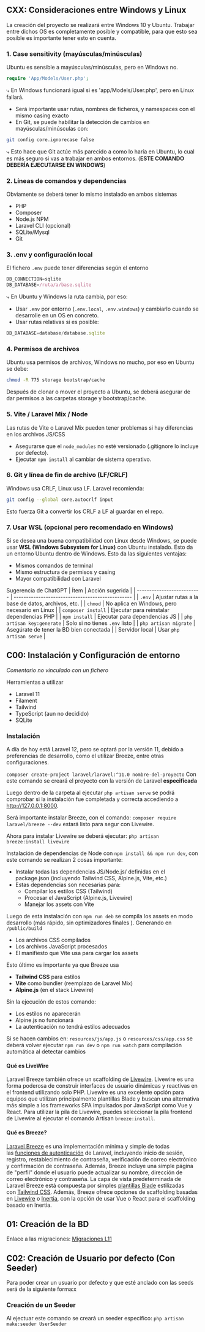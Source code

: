 ## CXX: Consideraciones entre Windows y Linux
La creación del proyecto se realizará entre Windows 10 y Ubuntu. Trabajar entre dichos OS es completamente posible y compatible, para que esto sea posible es importante tener esto en cuenta.

### 1. Case sensitivity (mayúsculas/minúsculas)
Ubuntu es sensible a mayúsculas/minúsculas, pero en Windows no.
```php
require 'App/Models/User.php';
```
⤷ En Windows funcionará igual si es 'app/Models/User.php', pero en Linux fallará.
- Será importante usar rutas, nombres de ficheros, y namespaces con el mismo casing exacto
- En Git, se puede habilitar la detección de cambios en mayúsculas/minúsculas con:
```bash
git config core.ignorecase false
```
⤷ Esto hace que Git actúe más parecido a como lo haría en Ubuntu, lo cual es más seguro si vas a trabajar en ambos entornos. (**ESTE COMANDO DEBERÍA EJECUTARSE EN WINDOWS**)

### 2. Líneas de comandos y dependencias
Obviamente se deberá tener lo mismo instalado en ambos sistemas
- PHP
- Composer
- Node.js NPM
- Laravel CLI (opcional)
- SQLite/Mysql
- Git

### 3. .env y configuración local
El fichero `.env` puede tener diferencias según el entorno
```js
DB_CONNECTION=sqlite
DB_DATABASE=/ruta/a/base.sqlite
```
⤷ En Ubuntu y Windows la ruta cambia, por eso:
- Usar `.env` por entorno  (`.env.local`, `.env.windows`) y cambiarlo cuando se desarrolle en un OS en concreto.
- Usar rutas relativas si es posible:
```js
DB_DATABASE=database/database.sqlite
```

### 4. Permisos de archivos
Ubuntu usa permisos de archivos, Windows no mucho, por eso en Ubuntu se debe:
```bash
chmod -R 775 storage bootstrap/cache
```
Después de clonar o mover el proyecto a Ubuntu, se deberá asegurar de dar permisos a las carpetas storage y bootstrap/cache.

### 5. Vite / Laravel Mix / Node
Las rutas de Vite o Laravel Mix pueden tener problemas si hay diferencias en los archivos JS/CSS
- Asegurarse que el `node_modules` no esté versionado (.gitignore lo incluye por defecto).
- Ejecutar `npm install` al cambiar de sistema operativo.

### 6. Git y línea de fin de archivo (LF/CRLF)
Windows usa CRLF, Linux usa LF. Laravel recomienda:
```bash
git config --global core.autocrlf input
```
Esto fuerza Git a convertir los CRLF a LF al guardar en el repo.

### 7. Usar WSL (opcional pero recomendado en Windows)
Si se desea una buena compatibilidad con Linux desde Windows, se puede usar **WSL (Windows Subsystem for Linux)** con Ubuntu instalado. Esto da un entorno Ubuntu dentro de Windows. Esto da las siguientes ventajas:
- Mismos comandos de terminal
- Mismo estructura de permisos y casing
- Mayor compatibilidad con Laravel

Sugerencia de ChatGPT
| Ítem                       | Acción sugerida                                  |
| -------------------------- | ------------------------------------------------ |
| `.env`                     | Ajustar rutas a la base de datos, archivos, etc. |
| `chmod`                    | No aplica en Windows, pero necesario en Linux    |
| `composer install`         | Ejecutar para reinstalar dependencias PHP        |
| `npm install`              | Ejecutar para dependencias JS                    |
| `php artisan key:generate` | Solo si no tienes `.env` listo                   |
| `php artisan migrate`      | Asegúrate de tener la BD bien conectada          |
| Servidor local             | Usar `php artisan serve`                         |


## C00: Instalación y Configuración de entorno
*Comentario no vinculado con un fichero*

Herramientas a utilizar
- Laravel 11
- Filament
- Tailwind
- TypeScript (aun no decidido)
- SQLite

### Instalación
A día de hoy está Laravel 12, pero se optará por la versión 11, debido a preferencias de desarrollo, como el utilizar Breeze, entre otras configuraciones.

`composer create-project laravel/laravel:^11.0 nombre-del-proyecto`
Con este comando se creará el proyecto con la versión de Laravel **especificada**

Luego dentro de la carpeta al ejecutar `php artisan serve` se podrá comprobar si la instalación fue completada y correcta accediendo a http://127.0.0.1:8000.

Será importante instalar Breeze, con el comando: `composer require laravel/breeze --dev` estará listo para segur con Livewire.

Ahora para instalar Livewire se deberá ejecutar: `php artisan breeze:install livewire`

Instalación de dependencias de Node con `npm install && npm run dev`, con este comando se realizan 2 cosas importante:
- Instalar todas las dependencias JS/Node.js/ definidas en el package.json (incluyendo Tailwind CSS, Alpine.js, Vite, etc.)
- Estas dependencias son necesarias para:
	- Compilar los estilos CSS (Tailwind)
	- Procesar el JavaScript (Alpine.js, Livewire)
	- Manejar los assets con Vite

Luego de esta instalación con `npm run deb` se compila los assets en modo desarrollo (más rápido, sin optimizadores finales ). Generando en `/public/build`
- Los archivos CSS compilados
- Los archivos JavaScript procesados
- El manifiesto que Vite usa para cargar los assets

Esto último es importante ya que Breeze usa
- **Tailwind CSS** para estilos
- **Vite** como bundler (reemplazo de Laravel Mix)
- **Alpine.js** (en el stack Livewire)

Sin la ejecución de estos comando:
- Los estilos no aparecerán
- Alpine.js no funcionará
- La autenticación no tendrá estilos adecuados

Si se hacen cambios en:  `resources/js/app.js` o `resources/css/app.css` se deberá volver ejecutar `npm run dev` o `npm run watch` para compilación automática al detectar cambios

#### Qué es LiveWire
Laravel Breeze también ofrece un scaffolding de [Livewire](https://livewire.laravel.com/). Livewire es una forma poderosa de construir interfaces de usuario dinámicas y reactivas en el frontend utilizando solo PHP. Livewire es una excelente opción para equipos que utilizan principalmente plantillas Blade y buscan una alternativa más simple a los frameworks SPA impulsados por JavaScript como Vue y React. Para utilizar la pila de Livewire, puedes seleccionar la pila frontend de Livewire al ejecutar el comando Artisan `breeze:install`.

#### Qué es Breeze?
[Laravel Breeze](https://github.com/laravel/breeze) es una implementación mínima y simple de todas las [funciones de autenticación](https://documentacionlaravel.com/docs/11.x/authentication) de Laravel, incluyendo inicio de sesión, registro, restablecimiento de contraseña, verificación de correo electrónico y confirmación de contraseña. Además, Breeze incluye una simple página de "perfil" donde el usuario puede actualizar su nombre, dirección de correo electrónico y contraseña. La capa de vista predeterminada de Laravel Breeze está compuesta por simples [plantillas Blade](https://documentacionlaravel.com/docs/11.x/blade) estilizadas con [Tailwind CSS](https://tailwindcss.com/). Además, Breeze ofrece opciones de scaffolding basadas en [Livewire](https://livewire.laravel.com/) o [Inertia](https://inertiajs.com/), con la opción de usar Vue o React para el scaffolding basado en Inertia.


## 01: Creación de la BD
Enlace a las migraciones: [Migraciones L11](https://documentacionlaravel.com/docs/11.x/migrations)

## C02: Creación de Usuario por defecto (Con Seeder)
Para poder crear un usuario por defecto y que esté anclado con las seeds será de la siguiente forma:x

### Creación de un Seeder
Al ejectuar este comando se creará un seeder especifico:
`php artisan make:seeder UserSeeder`


##

##

##

##
